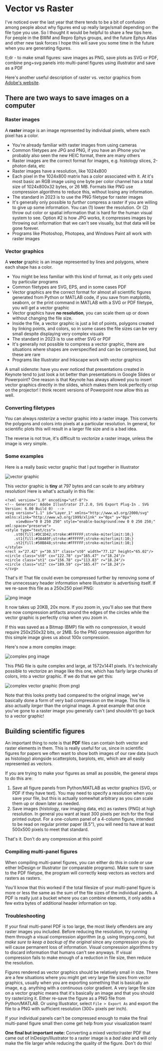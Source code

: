 # Vector vs Raster

I've noticed over the last year that there tends to be a bit of confusion among people about why figures end up really large/small depending on the file type you use. So I thought it would be helpful to share a few tips here. For people in the BWM and Repro Ephys groups, and the future Ephys Atlas and other new task forces I hope this will save you some time in the future when you are generating figures.

tl;dr - to make small figures: save images as PNG, save plots as SVG or PDF, combine png+svg panels into multi-panel figures using illustrator and save as a PDF

Here's another useful description of raster vs. vector graphics from [Adobe's website](https://www.adobe.com/creativecloud/file-types/image/comparison/raster-vs-vector.html).

## There are two ways to save images on a computer

### Raster images

A **raster** image is an image represented by individual pixels, where each pixel has a color.

- You're already familiar with raster images from using cameras
- Common filetypes are JPG and PNG, if you have an iPhone you've probably also seen the new HEIC format, there are many others
- Raster images are the correct format for images, e.g. histology slices, 2-photon data, etc
- Raster images have a resolution, like 1024x800
- Each pixel in the 1024x800 matrix has a color associated with it. At it's most basic an RGB image using one byte per color channel has a total size of 1024x800x32 bytes, or 26 MB. Formats like PNG use compression algorithms to reduce this, without losing any information.
- The standard in 2023 is to use the PNG filetype for raster images
- It's generally only possible to *further* compress a raster if you are willing to give up some information. You can (1) lower the resolution. Or (2) throw out color or spatial information that is hard for the human visual system to see. Option #2 is how JPG works, it compresses images by throwing out information that we can't see visually, but that data will be gone forever.
- Programs like Photoshop, Photopea, and Windows Paint all work with raster images

### Vector graphics

A **vector** graphic is an image represented by lines and polygons, where each shape has a color.

- You might be less familiar with this kind of format, as it only gets used by particular programs
- Common filetypes are SVG, EPS, and in some cases PDF
- Vector graphics are the correct format for almost all scientific figures generated from Python or MATLAB code, if you save from matplotlib, seaborn, or the print command in MATLAB with a SVG or PDF filetype, you will get a vector graphic
- Vector graphics have **no resolution**, you can scale them up or down without changing the file size.
- Inside the file, a vector graphic is just a list of points, polygons created by linking points, and colors, so in some cases the file sizes can be very small despite displaying very complex visuals
- The standard in 2023 is to use either SVG or PDF
- It's generally not possible to compress a vector graphic, there are situations where shapes are overspecified and can be compressed, but these are rare
- Programs like Illustrator and Inkscape work with vector graphics

A small sidenote: have you ever noticed that presentations created in Keynote tend to just look a lot better than presentations in Google Slides or Powerpoint? One reason is that Keynote has always allowed you to insert vector graphics directly in the slides, which makes them look perfectly crisp on the projector! I think recent versions of Powerpoint now allow this as well.

### Converting filetypes

You can always *rasterize* a vector graphic into a raster image. This converts the polygons and colors into pixels at a particular resolution. In general, for scientific plots this will result in a larger file size and is a bad idea.

The reverse is not true, it's difficult to *vectorize* a raster image, unless the image is very simple.

### Some examples

Here is a really basic vector graphic that I put together in Illustrator

![vector graphic](./basic_vector.svg "Basic Vector as SVG")

This vector graphic is **tiny** at 797 bytes and can scale to any arbitrary resolution! Here is what's actually in this file:

```
<?xml version="1.0" encoding="utf-8"?>
<!-- Generator: Adobe Illustrator 27.2.0, SVG Export Plug-In . SVG Version: 6.00 Build 0)  -->
<svg version="1.1" id="Layer_1" xmlns="http://www.w3.org/2000/svg" xmlns:xlink="http://www.w3.org/1999/xlink" x="0px" y="0px"
	 viewBox="0 0 250 250" style="enable-background:new 0 0 250 250;" xml:space="preserve">
<style type="text/css">
	.st0{fill:#DC1D42;stroke:#FFFFFF;stroke-miterlimit:10;}
	.st1{fill:#3A4A9F;stroke:#FFFFFF;stroke-miterlimit:10;}
	.st2{fill:#50B848;stroke:#FFFFFF;stroke-miterlimit:10;}
</style>
<rect x="27.42" y="30.57" class="st0" width="77.12" height="65.02"/>
<circle class="st0" cx="122.78" cy="165.47" r="18.24"/>
<circle class="st1" cx="156.78" cy="113.83" r="18.24"/>
<circle class="st2" cx="189.59" cy="165.47" r="18.24"/>
</svg>
```

That's it! That file could even be compressed further by removing some of the unnecessary header information where Illustrator is advertising itself. If we re-save this file as a 250x250 pixel PNG:

![png image](./basic_vector.png "Basic Vector as PNG")

It now takes up 20KB, 20x more. If you zoom in, you'll also see that there are now compression artifacts around the edges of the circles while the vector graphic is perfectly crisp when you zoom in.

If this was saved as a Bitmap (BMP) file with no compression, it would require 250x250x32 bits, or 2MB. So the PNG compression algorithm for this simple image gives us about 100x compression.

Here's now a more complex image:

![complex png image](./bwm_angled.png "BWM Angled as PNG")

This PNG file is quite complex and large, at 1572x1441 pixels. It's technically possible to vectorize an image like this one, which has fairly large chunks of colors, into a vector graphic. If we do that we get this:

![complex vector graphic (from png)](./bwm_angled.svg "BWM Angled as SVG")

Note that this looks pretty bad compared to the original image, we've basically done a form of very bad compression on the image. This file is also actually *larger* than the original image. A great example that once you've gone to a raster image you generally can't (and shouldn't!) go back to a vector graphic!

## Building scientific figures

An important thing to note is that **PDF** files can contain both vector and raster elements in them. This is really useful for us, since in scientific figures for papers we often want to show both images of our raw data (such as histology) alongside scatterplots, barplots, etc, which are all easily represented as vectors.

If you are trying to make your figures as small as possible, the general steps to do this are:

1. Save all figure panels from Python/MATLAB as vector graphics (SVG, or PDF if they have text). You may need to specify a resolution when you save your file, but this is actually somewhat arbitrary as you can scale them up or down later as needed.
2. Save images (histology, raw imaging data, etc) as rasters (PNG) at high resolution. In general you want at least 300 pixels per inch for the final printed output. For a one-column panel of a 4-column figure, intended to be read on regular printer paper (8.5"), you will need to have at least 500x500 pixels to meet that standard.

That's it. Don't do any compression at this point!

### Compiling multi-panel figures

When compiling multi-panel figures, you can either do this in code or use either InDesign or Illustrator (or comparable programs). Make sure to save to the PDF filetype, the program will correctly keep vectors as vectors and rasters as rasters.

You'll know that this worked if the total filesize of your multi-panel figure is more or less the same as the sum of the file sizes of the individual panels. A PDF is really just a bucket where you can combine elements, it only adds a few extra bytes of additional header information on top.

### Troubleshooting

If your final multi-panel PDF is too large, the most likely offenders are any raster images you included. Before reducing the resolution, try running them through a visual compression algorithm (e.g. using tinypng.com), but *make sure to keep a backup of the original* since any compression you do will cause permanent loss of information. Visual compression algorithms try to discard information that humans can't see anyways. If visual compression fails to make enough of a reduction in file size, then reduce the resolution.

Figures rendered as vector graphics should be relatively small in size. There are a few situations where you might get very large file sizes from vector graphics, usually when you are exporting something that is basically an image, e.g. anything with a continuous color gradient. A very large file size on a vector graphic means that it's basically an image and that you should try rasterizing it. Either re-save the figure as a PNG file from Python/MATLAB. Or using Illustrator, select `File > Export As` and export the file to a PNG with sufficient resolution (300+ pixels per inch).

If your individual panels can't be compressed enough to make the final multi-panel figure small then come get help from your visualization team!

**One final but important note:** Converting a mixed vector/raster PDF that came out of InDesign/Illustrator to a raster image is a *bad idea* and will only make the file larger while reducing the quality of the figure. Don't do this!
